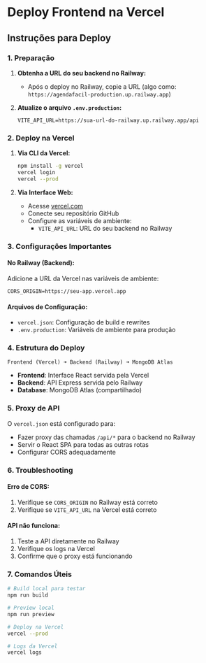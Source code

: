 # Deploy Frontend na Vercel

## Instruções para Deploy

### 1. Preparação

1. **Obtenha a URL do seu backend no Railway:**
   - Após o deploy no Railway, copie a URL (algo como: `https://agendafacil-production.up.railway.app`)
   
2. **Atualize o arquivo `.env.production`:**
   ```
   VITE_API_URL=https://sua-url-do-railway.up.railway.app/api
   ```

### 2. Deploy na Vercel

1. **Via CLI da Vercel:**
   ```bash
   npm install -g vercel
   vercel login
   vercel --prod
   ```

2. **Via Interface Web:**
   - Acesse [vercel.com](https://vercel.com)
   - Conecte seu repositório GitHub
   - Configure as variáveis de ambiente:
     - `VITE_API_URL`: URL do seu backend no Railway

### 3. Configurações Importantes

#### No Railway (Backend):
Adicione a URL da Vercel nas variáveis de ambiente:
```
CORS_ORIGIN=https://seu-app.vercel.app
```

#### Arquivos de Configuração:
- `vercel.json`: Configuração de build e rewrites
- `.env.production`: Variáveis de ambiente para produção

### 4. Estrutura do Deploy

```
Frontend (Vercel) ➜ Backend (Railway) ➜ MongoDB Atlas
```

- **Frontend**: Interface React servida pela Vercel
- **Backend**: API Express servida pelo Railway
- **Database**: MongoDB Atlas (compartilhado)

### 5. Proxy de API

O `vercel.json` está configurado para:
- Fazer proxy das chamadas `/api/*` para o backend no Railway
- Servir o React SPA para todas as outras rotas
- Configurar CORS adequadamente

### 6. Troubleshooting

#### Erro de CORS:
1. Verifique se `CORS_ORIGIN` no Railway está correto
2. Verifique se `VITE_API_URL` na Vercel está correto

#### API não funciona:
1. Teste a API diretamente no Railway
2. Verifique os logs na Vercel
3. Confirme que o proxy está funcionando

### 7. Comandos Úteis

```bash
# Build local para testar
npm run build

# Preview local
npm run preview

# Deploy na Vercel
vercel --prod

# Logs da Vercel
vercel logs
```